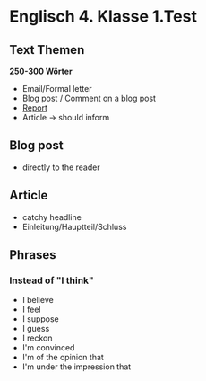 # Englisch 4. Klasse 1.Test

## Text Themen

**250-300 Wörter**

- Email/Formal letter
- Blog post / Comment on a blog post
- [Report](/school/english)
- Article -> should inform

## Blog post

- directly to the reader

## Article

- catchy headline
- Einleitung/Hauptteil/Schluss

## Phrases

### Instead of "I think"

- I believe
- I feel
- I suppose
- I guess
- I reckon
- I'm convinced
- I'm of the opinion that
- I'm under the impression that

